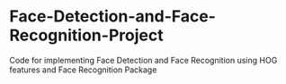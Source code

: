 # Face-Detection-and-Face-Recognition-Project
Code for implementing Face Detection and Face Recognition using HOG features and Face Recognition Package
